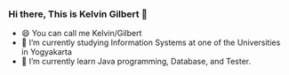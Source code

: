 ### Hi there, This is Kelvin Gilbert 👋

- 😄 You can call me Kelvin/Gilbert 
- 🌱 I’m currently studying Information Systems at one of the Universities in Yogyakarta
- 🌱 I’m currently learn Java programming, Database, and Tester.

